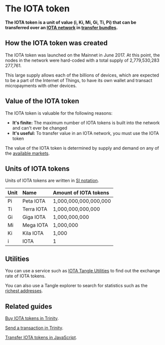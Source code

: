 # The IOTA token

**The IOTA token is a unit of value (i, Ki, Mi, Gi, Ti, Pi) that can be transferred over an [IOTA network](../network/iota-networks.md) in [transfer bundles](../transactions/bundles.md).**

## How the IOTA token was created

The IOTA token was launched on the Mainnet in June 2017. At this point, the nodes in the network were hard-coded with a total supply of 2,779,530,283 277,761.

This large supply allows each of the billions of devices, which are expected to be a part of the Internet of Things, to have its own wallet and transact micropayments with other devices.

## Value of the IOTA token

The IOTA token is valuable for the following reasons:

- **It's finite:** The maximum number of IOTA tokens is built into the network and can't ever be changed
- **It's useful:** To transfer value in an IOTA network, you must use the IOTA token

The value of the IOTA token is determined by supply and demand on any of the [available markets](https://coinmarketcap.com/currencies/iota/#markets).

## Units of IOTA tokens

Units of IOTA tokens are written in [SI notation](https://en.wikipedia.org/wiki/Metric_prefix).

| **Unit** | **Name**       | **Amount of IOTA tokens**              |
| :---- | :---------- | :--------------------- |
| Pi   | Peta IOTA  | 1,000,000,000,000,000 |
| Ti   | Terra IOTA | 1,000,000,000,000     |
| Gi   | Giga IOTA  | 1,000,000,000         |
| Mi   | Mega IOTA  | 1,000,000             |
| Ki   | Kila IOTA  | 1,000                 |
| i    | IOTA       | 1                     |

## Utilities

You can use a service such as [IOTA Tangle Utilities](https://utils.iota.org/currency-conversion) to find out the exchange rate of IOTA tokens.

You can also use a Tangle explorer to search for statistics such as the [richest addresses](https://thetangle.org/statistics/richest-addresses).

## Related guides

[Buy IOTA tokens in Trinity](root://wallets/0.1/trinity/how-to-guides/buy-iota.md).

[Send a transaction in Trinity](root://wallets/0.1/trinity/how-to-guides/send-a-transaction.md).

[Transfer IOTA tokens in JavaScript](root://client-libraries/0.1/how-to-guides/js/transfer-iota-tokens.md).